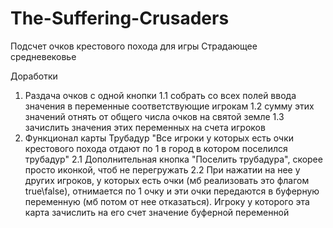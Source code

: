 # The-Suffering-Crusaders
Подсчет очков крестового похода для игры Страдающее средневековье

Доработки
1. Раздача очков с одной кнопки
    1.1 собрать со всех полей ввода значения в переменные соответствующие игрокам
    1.2 сумму этих значений отнять от общего числа очков на святой земле
    1.3 зачислить значения этих переменных на счета игроков
2. Функционал карты Трубадур "Все игроки у которых есть очки крестового похода отдают по 1 в город в котором поселился трубадур"
    2.1 Дополнительная кнопка "Поселить трубадура", скорее просто иконкой, чтоб не перегружать
    2.2 При нажатии на нее у других игроков, у которых есть очки (мб реализовать это флагом true\false), отнимается по 1 очку и эти очки передаются в буферную переменную (мб потом от нее отказаться). Игроку у которого эта карта зачислить на его счет значение буферной переменной